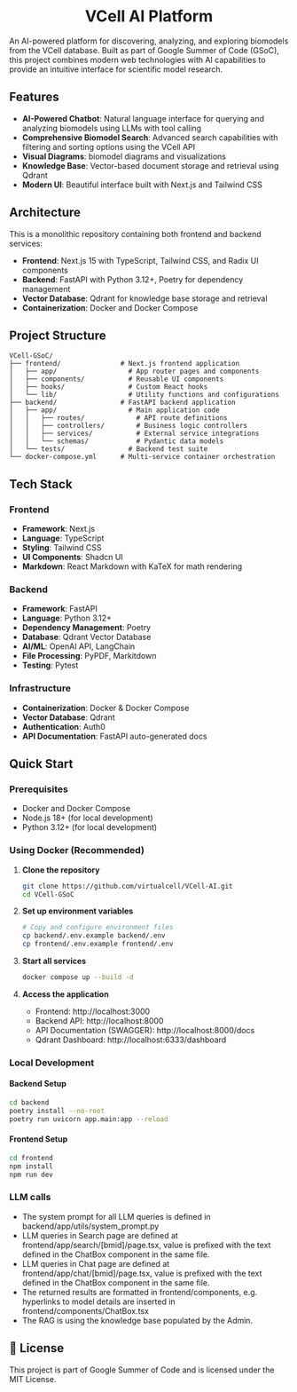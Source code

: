 <h1 align="center">VCell AI Platform</h1>

An AI-powered platform for discovering, analyzing, and exploring biomodels from the VCell database. Built as part of Google Summer of Code (GSoC), this project combines modern web technologies with AI capabilities to provide an intuitive interface for scientific model research.

## Features
- **AI-Powered Chatbot**: Natural language interface for querying and analyzing biomodels using LLMs with tool calling
- **Comprehensive Biomodel Search**: Advanced search capabilities with filtering and sorting options using the VCell API
- **Visual Diagrams**: biomodel diagrams and visualizations
- **Knowledge Base**: Vector-based document storage and retrieval using Qdrant
- **Modern UI**: Beautiful interface built with Next.js and Tailwind CSS

## Architecture
This is a monolithic repository containing both frontend and backend services:
- **Frontend**: Next.js 15 with TypeScript, Tailwind CSS, and Radix UI components
- **Backend**: FastAPI with Python 3.12+, Poetry for dependency management
- **Vector Database**: Qdrant for knowledge base storage and retrieval
- **Containerization**: Docker and Docker Compose

## Project Structure
```
VCell-GSoC/
├── frontend/               # Next.js frontend application
│   ├── app/                  # App router pages and components
│   ├── components/           # Reusable UI components
│   ├── hooks/                # Custom React hooks
│   └── lib/                  # Utility functions and configurations
├── backend/                # FastAPI backend application
│   ├── app/                  # Main application code
│   │   ├── routes/             # API route definitions
│   │   ├── controllers/        # Business logic controllers
│   │   ├── services/           # External service integrations
│   │   └── schemas/            # Pydantic data models
│   └── tests/                # Backend test suite
└── docker-compose.yml      # Multi-service container orchestration
```

## Tech Stack
### Frontend
- **Framework**: Next.js
- **Language**: TypeScript
- **Styling**: Tailwind CSS
- **UI Components**: Shadcn UI
- **Markdown**: React Markdown with KaTeX for math rendering

### Backend
- **Framework**: FastAPI
- **Language**: Python 3.12+
- **Dependency Management**: Poetry
- **Database**: Qdrant Vector Database
- **AI/ML**: OpenAI API, LangChain
- **File Processing**: PyPDF, Markitdown
- **Testing**: Pytest

### Infrastructure
- **Containerization**: Docker & Docker Compose
- **Vector Database**: Qdrant
- **Authentication**: Auth0
- **API Documentation**: FastAPI auto-generated docs

## Quick Start

### Prerequisites
- Docker and Docker Compose
- Node.js 18+ (for local development)
- Python 3.12+ (for local development)

### Using Docker (Recommended)

1. **Clone the repository**
   ```bash
   git clone https://github.com/virtualcell/VCell-AI.git
   cd VCell-GSoC
   ```

2. **Set up environment variables**
   ```bash
   # Copy and configure environment files
   cp backend/.env.example backend/.env
   cp frontend/.env.example frontend/.env
   ```

3. **Start all services**
   ```bash
   docker compose up --build -d
   ```

4. **Access the application**
   - Frontend: http://localhost:3000
   - Backend API: http://localhost:8000
   - API Documentation (SWAGGER): http://localhost:8000/docs
   - Qdrant Dashboard: http://localhost:6333/dashboard

### Local Development

#### Backend Setup
```bash
cd backend
poetry install --no-root
poetry run uvicorn app.main:app --reload
```

#### Frontend Setup
```bash
cd frontend
npm install
npm run dev
```

### LLM calls
 - The system prompt for all LLM queries is defined in backend/app/utils/system_prompt.py
 - LLM queries in Search page are defined at frontend/app/search/[bmid]/page.tsx, value is prefixed with the text defined in the ChatBox component in the same file.
 -  LLM queries in Chat page are defined at frontend/app/chat/[bmid]/page.tsx, value is prefixed with the text defined in the ChatBox component in the same file.
 -  The returned results are formatted in frontend/components, e.g. hyperlinks to model details are inserted in frontend/components/ChatBox.tsx
 -  The RAG is using the knowledge base populated by the Admin.


## 📄 License
This project is part of Google Summer of Code and is licensed under the MIT License.
